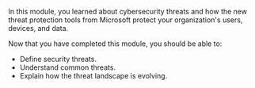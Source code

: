 In this module, you learned about cybersecurity threats and how the new threat protection tools from Microsoft protect your organization's users, devices, and data.

Now that you have completed this module, you should be able to:

- Define security threats.
- Understand common threats.
- Explain how the threat landscape is evolving.
